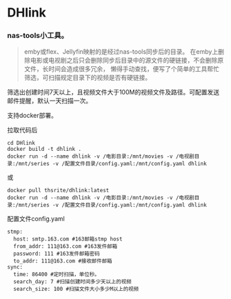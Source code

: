 # DHlink
### nas-tools小工具。

>emby或flex、Jellyfin映射的是经过nas-tools同步后的目录。
在emby上删除电影或电视剧之后只会删除同步后目录中的源文件的硬链接，不会删除原文件，长时间会造成很多冗余，
懒得手动查找，便写了个简单的工具帮忙筛选，可扫描规定目录下的视频是否有硬链接。

筛选出创建时间7天以上，且视频文件大于100M的视频文件及路径。可配置发送邮件提醒，默认一天扫描一次。

支持docker部署。

拉取代码后

```
cd DHlink
docker build -t dhlink .
docker run -d --name dhlink -v /电影目录:/mnt/movies -v /电视剧目录:/mnt/series -v /配置文件目录/config.yaml:/mnt/config.yaml dhlink
```

或

```
docker pull thsrite/dhlink:latest
docker run -d --name dhlink -v /电影目录:/mnt/movies -v /电视剧目录:/mnt/series -v /配置文件目录/config.yaml:/mnt/config.yaml dhlink
```
配置文件config.yaml

    stmp:
      host: smtp.163.com #163邮箱stmp host
      from_addr: 111@163.com #163发件邮箱
      password: 111 #163发件邮箱密码
      to_addr: 111@163.com #接收邮件邮箱
    sync:
      time: 86400 #定时扫描，单位秒。
      search_day: 7 #扫描创建时间多少天以上的视频
      search_size: 100 #扫描文件大小多少M以上的视频
